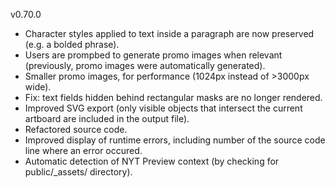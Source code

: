 
v0.70.0
* Character styles applied to text inside a paragraph are now preserved (e.g. a bolded phrase).
* Users are prompbed to generate promo images when relevant (previously, promo images were automatically generated).
* Smaller promo images, for performance (1024px instead of >3000px wide).
* Fix: text fields hidden behind rectangular masks are no longer rendered.
* Improved SVG export (only visible objects that intersect the current artboard are included in the output file).
* Refactored source code.
* Improved display of runtime errors, including number of the source code line where an error occured.
* Automatic detection of NYT Preview context (by checking for public/_assets/ directory).

